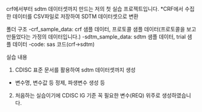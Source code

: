 
crf에서부터 sdtm 데이터셋까지 만드는 저의 첫 실습 프로젝트입니다.
*CRF에서 수집한 데이터를 CSV파일로 저장하여 SDTM 데이터셋으로 변환

폴더 구조
-crf_sample_data: crf 샘플 데이터, 프로토콜 샘플 데이터(프로토콜을 보고 만들었다는 가정의 데이터입니다.)
-sdtm_sample_data: sdtm 샘플 데이터, trial 샘플 데이터
-code: sas 코드(crf->sdtm)

실습 내용
1. CDISC 표준 문서를 활용하여 sdtm 데이터셋까지 생성
- 변수명, 변수값 등 정제, 파생변수 생성 등

2. 처음하는 실습이기에 CDISC IG 기준 꼭 필요한 변수(REQ) 위주로 생성하였습니다.
